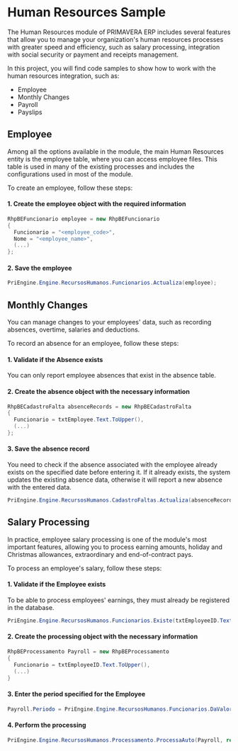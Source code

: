 ﻿# Human Resources Sample
The Human Resources module of PRIMAVERA ERP includes several features that allow you to manage your organization's human resources processes with greater speed and efficiency, such as salary processing, integration with social security or payment and receipts management.

In this project, you will find code samples to show how to work with the human resources integration, such as:
- Employee
- Monthly Changes
- Payroll
- Payslips

## Employee
Among all the options available in the module, the main Human Resources entity is the employee table, where you can access employee files. This table is used in many of the existing processes and includes the configurations used in most of the module.

To create an employee, follow these steps:

#### 1. Create the employee object with the required information
```C#
RhpBEFuncionario employee = new RhpBEFuncionario
{
  Funcionario = "<employee_code>",
  Nome = "<employee_name>",
  (...)
};
```

#### 2. Save the employee
```C#
PriEngine.Engine.RecursosHumanos.Funcionarios.Actualiza(employee);
```

## Monthly Changes
You can manage changes to your employees' data, such as recording absences, overtime, salaries and deductions.

To record an absence for an employee, follow these steps:

#### 1. Validate if the Absence exists

You can only report employee absences that exist in the absence table.

#### 2. Create the absence object with the necessary information
```C#
RhpBECadastroFalta absenceRecords = new RhpBECadastroFalta
{
  Funcionario = txtEmployee.Text.ToUpper(),
  (...)
};
```

#### 3. Save the absence record

You need to check if the absence associated with the employee already exists on the specified date before entering it.
If it already exists, the system updates the existing absence data, otherwise it will report a new absence with the entered data.
```C#
PriEngine.Engine.RecursosHumanos.CadastroFaltas.Actualiza(absenceRecords);
```

## Salary Processing
In practice, employee salary processing is one of the module's most important features, allowing you to process earning amounts, holiday and Christmas allowances, extraordinary and end-of-contract pays.

To process an employee's salary, follow these steps:

#### 1. Validate if the Employee exists

To be able to process employees' earnings, they must already be registered in the database.
```C#
PriEngine.Engine.RecursosHumanos.Funcionarios.Existe(txtEmployeeID.Text)
```

#### 2. Create the processing object with the necessary information
```C#
RhpBEProcessamento Payroll = new RhpBEProcessamento
{
  Funcionario = txtEmployeeID.Text.ToUpper(),
  (...)
}
```

#### 3. Enter the period specified for the Employee
```C#
Payroll.Periodo = PriEngine.Engine.RecursosHumanos.Funcionarios.DaValorAtributo(Payroll.Funcionario, "Periodo").ToString();
```

#### 4. Perform the processing
```C#
PriEngine.Engine.RecursosHumanos.Processamento.ProcessaAuto(Payroll, ref error);
```

